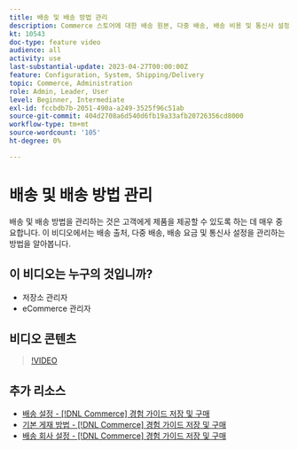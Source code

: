```yaml
---
title: 배송 및 배송 방법 관리
description: Commerce 스토어에 대한 배송 원본, 다중 배송, 배송 비용 및 통신사 설정을 구성하는 방법에 대해 알아봅니다.
kt: 10543
doc-type: feature video
audience: all
activity: use
last-substantial-update: 2023-04-27T00:00:00Z
feature: Configuration, System, Shipping/Delivery
topic: Commerce, Administration
role: Admin, Leader, User
level: Beginner, Intermediate
exl-id: fccbdb7b-2051-490a-a249-3525f96c51ab
source-git-commit: 404d2708a6d540d6fb19a33afb20726356cd8000
workflow-type: tm+mt
source-wordcount: '105'
ht-degree: 0%

---
```


# 배송 및 배송 방법 관리

배송 및 배송 방법을 관리하는 것은 고객에게 제품을 제공할 수 있도록 하는 데 매우 중요합니다. 이 비디오에서는 배송 출처, 다중 배송, 배송 요금 및 통신사 설정을 관리하는 방법을 알아봅니다.

## 이 비디오는 누구의 것입니까?

- 저장소 관리자
- eCommerce 관리자

## 비디오 콘텐츠

>[!VIDEO](https://video.tv.adobe.com/v/343658?quality=12&learn=on)

## 추가 리소스

- [배송 설정 - [!DNL Commerce] 경험 가이드 저장 및 구매](https://experienceleague.adobe.com/docs/commerce-admin/stores-sales/delivery/shipping-settings.html?lang=ko)
- [기본 게재 방법 - [!DNL Commerce] 경험 가이드 저장 및 구매](https://experienceleague.adobe.com/docs/commerce-admin/stores-sales/delivery/delivery.html?lang=ko#basic-delivery-methods)
- [배송 회사 설정 - [!DNL Commerce] 경험 가이드 저장 및 구매](https://experienceleague.adobe.com/docs/commerce-admin/stores-sales/delivery/shipping-carriers/carriers.html?lang=ko)
